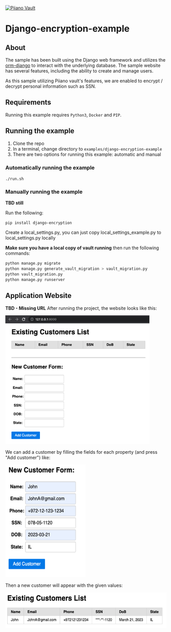 <p>
  <a href="https://piiano.com/pii-data-privacy-vault/">
    <picture>
      <source media="(prefers-color-scheme: dark)" srcset="https://piiano.com/docs/img/logo-developers-dark.svg">
      <source media="(prefers-color-scheme: light)" srcset="https://piiano.com/wp-content/uploads/piiano-logo-developers.png">
      <img alt="Piiano Vault" src="https://piiano.com/wp-content/uploads/piiano-logo-developers.png" height="40" />
    </picture>
  </a>
</p>

# Django-encryption-example

## About
The sample has been built using the Django web framework and utilizes the [orm-django](../../sdk/orm-django) to interact with the underlying database. The sample website has several features, including the ability to create and manage users.

As this sample utilizing Piiano vault's features, we are enabled to encrypt / decrypt personal information such as SSN.

## Requirements
Running this example requires `Python3`, `Docker` and `PIP`.

## Running the example

1. Clone the repo
1. In a terminal, change directory to `examples/django-encryption-example`
1. There are two options for running this example: automatic and manual

### Automatically running the example
```commandline
./run.sh
```

### Manually running the example

**TBD still**

Run the following:
```commandline
pip install django-encryption
```

Create a local_settings.py, you can just copy local_settings_example.py to local_settings.py locally

**Make sure you have a local copy of vault running** then run the following commands:

```python
python manage.py migrate
python manage.py generate_vault_migration > vault_migration.py
python vault_migration.py
python manage.py runserver
```

## Application Website

**TBD - Missing URL**
After running the project, the website looks like this:

<img src="website_images/website_img.png" alt="website image" width="450" height="400">

We can add a customer by filling the fields for each property (and press "Add customer") like:

<img src="website_images/add_customer_img.png" alt="add customer image" width="250" height="350">

Then a new customer will appear with the given values:

<img src="website_images/customer_details_img.png" alt="website image" width="550" height="110">
